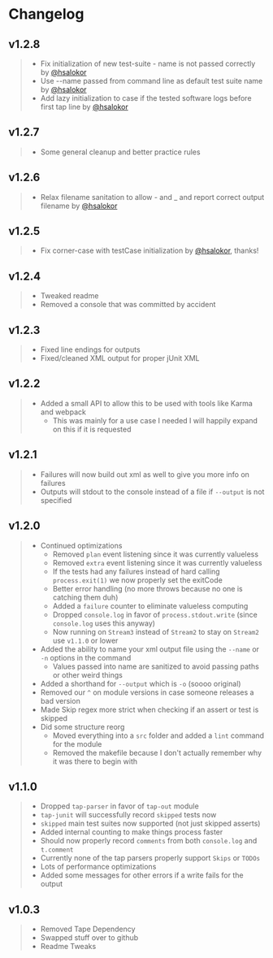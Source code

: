 # Changelog

## v1.2.8

> - Fix initialization of new test-suite - name is not passed correctly by [@hsalokor](https://github.com/hsalokor)
> - Use --name passed from command line as default test suite name by [@hsalokor](https://github.com/hsalokor)
> - Add lazy initialization to case if the tested software logs before first tap line by [@hsalokor](https://github.com/hsalokor)

## v1.2.7

> - Some general cleanup and better practice rules

## v1.2.6

> - Relax filename sanitation to allow - and _ and report correct output filename by [@hsalokor](https://github.com/hsalokor)

## v1.2.5

> - Fix corner-case with testCase initialization by [@hsalokor](https://github.com/hsalokor), thanks!

## v1.2.4

> - Tweaked readme
> - Removed a console that was committed by accident

## v1.2.3

> - Fixed line endings for outputs
> - Fixed/cleaned XML output for proper jUnit XML

## v1.2.2

> - Added a small API to allow this to be used with tools like Karma and webpack
>   - This was mainly for a use case I needed I will happily expand on this if it is requested

## v1.2.1

> - Failures will now build out xml as well to give you more info on failures
> - Outputs will stdout to the console instead of a file if `--output` is not specified

## v1.2.0

> - Continued optimizations
>   - Removed `plan` event listening since it was currently valueless
>   - Removed `extra` event listening since it was currently valueless
>   - If the tests had any failures instead of hard calling `process.exit(1)` we now properly set the exitCode
>   - Better error handling (no more throws because no one is catching them duh)
>   - Added a `failure` counter to eliminate valueless computing
>   - Dropped `console.log` in favor of `process.stdout.write` (since `console.log` uses this anyway)
>   - Now running on `Stream3` instead of `Stream2` to stay on `Stream2` use `v1.1.0` or lower
> - Added the ability to name your xml output file using the `--name` or `-n` options in the command
>   - Values passed into name are sanitized to avoid passing paths or other weird things
> - Added a shorthand for `--output` which is `-o` (soooo original)
> - Removed our `^` on module versions in case someone releases a bad version
> - Made Skip regex more strict when checking if an assert or test is skipped
> - Did some structure reorg
>   - Moved everything into a `src` folder and added a `lint` command for the module
>   - Removed the makefile because I don't actually remember why it was there to begin with

## v1.1.0

> - Dropped `tap-parser` in favor of `tap-out` module
> - `tap-junit` will successfully record `skipped` tests now
> - `skipped` main test suites now supported (not just skipped asserts)
> - Added internal counting to make things process faster
> - Should now properly record `comments` from both `console.log` and `t.comment`
> - Currently none of the tap parsers properly support `Skips` or `TODOs`
> - Lots of performance optimizations
> - Added some messages for other errors if a write fails for the output

## v1.0.3
> - Removed Tape Dependency
> - Swapped stuff over to github
> - Readme Tweaks
